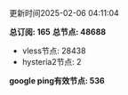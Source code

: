 更新时间2025-02-06 04:11:04

**总订阅: 165**
**总节点: 48688**
- vless节点: 28438
- hysteria2节点: 2

**google ping有效节点: 536**
